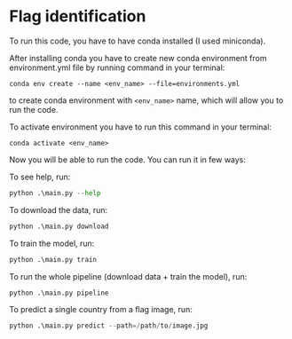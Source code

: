 # Flag identification

To run this code, you have to have conda installed (I used miniconda).

After installing conda you have to create new conda environment from environment.yml file by running command in your terminal:

``` 
conda env create --name <env_name> --file=environments.yml
```
to create conda environment with `<env_name>` name, which will allow you to run the code.

To activate environment you have to run this command in your terminal:

``` 
conda activate <env_name>
```

Now you will be able to run the code. You can run it in few ways: 

To see help, run:

```python
python .\main.py --help
```

To download the data, run:

```python
python .\main.py download
```

To train the model, run:

```python
python .\main.py train
```

To run the whole pipeline (download data + train the model), run:

```python
python .\main.py pipeline
```

To predict a single country from a flag image, run:

```python
python .\main.py predict --path=/path/to/image.jpg
```

